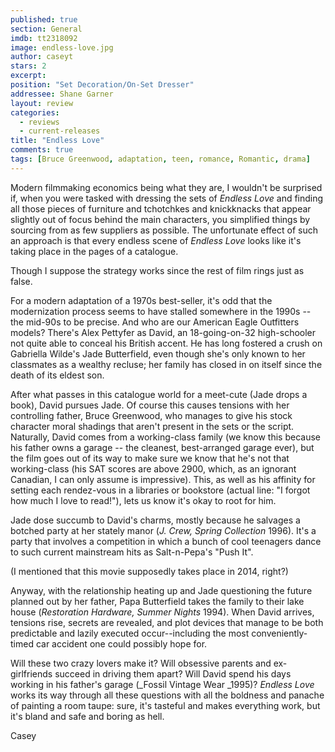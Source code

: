 ```yaml
---
published: true
section: General
imdb: tt2318092
image: endless-love.jpg
author: caseyt
stars: 2
excerpt: 
position: "Set Decoration/On-Set Dresser"
addressee: Shane Garner
layout: review
categories: 
  - reviews
  - current-releases
title: "Endless Love"
comments: true
tags: [Bruce Greenwood, adaptation, teen, romance, Romantic, drama]
---
```


Modern filmmaking economics being what they are, I wouldn't be surprised if, when you were tasked with dressing the sets of _Endless Love_ and finding all those pieces of furniture and tchotchkes and knickknacks that appear slightly out of focus behind the main characters, you simplified things by sourcing from as few suppliers as possible. The unfortunate effect of such an approach is that every endless scene of _Endless Love_ looks like it's taking place in the pages of a catalogue.

Though I suppose the strategy works since the rest of film rings just as false.

For a modern adaptation of a 1970s best-seller, it's odd that the modernization process seems to have stalled somewhere in the 1990s -- the mid-90s to be precise. And who are our American Eagle Outfitters models? There's Alex Pettyfer as David, an 18-going-on-32 high-schooler not quite able to conceal his British accent. He has long fostered a crush on Gabriella Wilde's Jade Butterfield, even though she's only known to her classmates as a wealthy recluse; her family has closed in on itself since the death of its eldest son. 

After what passes in this catalogue world for a meet-cute (Jade drops a book), David pursues Jade. Of course this causes tensions with her controlling father, Bruce Greenwood, who manages to give his stock character moral shadings that aren't present in the sets or the script. Naturally, David comes from a working-class family (we know this because his father owns a garage -- the cleanest, best-arranged garage ever), but the film goes out of its way to make sure we know that he's not that working-class (his SAT scores are above 2900, which, as an ignorant Canadian, I can only assume is impressive). This, as well as his affinity for setting each rendez-vous in a libraries or bookstore (actual line: "I forgot how much I love to read!"), lets us know it's okay to root for him.

Jade dose succumb to David's charms, mostly because he salvages a botched party at her stately manor (_J. Crew, Spring Collection_ 1996). It's a party that involves a competition in which a bunch of cool teenagers dance to such current mainstream hits as Salt-n-Pepa's "Push It". 

(I mentioned that this movie supposedly takes place in 2014, right?)

Anyway, with the relationship heating up and Jade questioning the future planned out by her father, Papa Butterfield takes the family to their lake house (_Restoration Hardware, Summer Nights_ 1994). When David arrives, tensions rise, secrets are revealed, and plot devices that manage to be both predictable and lazily executed occur--including the most conveniently-timed car accident one could possibly hope for.

Will these two crazy lovers make it? Will obsessive parents and ex-girlfriends succeed in driving them apart? Will David spend his days working in his father's garage (_Fossil Vintage Wear _1995)? _Endless Love_ works its way through all these questions with all the boldness and panache of painting a room taupe: sure, it's tasteful and makes everything work, but it's bland and safe and boring as hell. 

Casey
